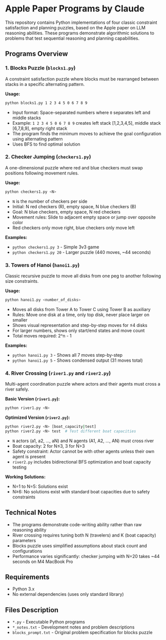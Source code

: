 # Apple Paper Programs by Claude

This repository contains Python implementations of four classic constraint satisfaction and planning puzzles, based on the Apple paper on LLM reasoning abilities. These programs demonstrate algorithmic solutions to problems that test sequential reasoning and planning capabilities.

## Programs Overview

### 1. Blocks Puzzle (`blocks1.py`)
A constraint satisfaction puzzle where blocks must be rearranged between stacks in a specific alternating pattern.

**Usage:**
```bash
python blocks1.py 1 2 3 4 5 0 6 7 8 9
```

- Input format: Space-separated numbers where `0` separates left and middle stacks
- Example: `1 2 3 4 5 0 6 7 8 9` creates left stack [1,2,3,4,5], middle stack [6,7,8,9], empty right stack
- The program finds the minimum moves to achieve the goal configuration using alternating pattern
- Uses BFS to find optimal solution

### 2. Checker Jumping (`checkers1.py`)
A one-dimensional puzzle where red and blue checkers must swap positions following movement rules.

**Usage:**
```bash
python checkers1.py <N>
```

- `N` is the number of checkers per side
- Initial: N red checkers (R), empty space, N blue checkers (B)
- Goal: N blue checkers, empty space, N red checkers
- Movement rules: Slide to adjacent empty space or jump over opposite color
- Red checkers only move right, blue checkers only move left

**Examples:**
- `python checkers1.py 3` - Simple 3v3 game
- `python checkers1.py 20` - Larger puzzle (440 moves, ~44 seconds)

### 3. Towers of Hanoi (`hanoi1.py`)
Classic recursive puzzle to move all disks from one peg to another following size constraints.

**Usage:**
```bash
python hanoi1.py <number_of_disks>
```

- Moves all disks from Tower A to Tower C using Tower B as auxiliary
- Rules: Move one disk at a time, only top disk, never place larger on smaller
- Shows visual representation and step-by-step moves for ≤4 disks
- For larger numbers, shows only start/end states and move count
- Total moves required: 2^n - 1

**Examples:**
- `python hanoi1.py 3` - Shows all 7 moves step-by-step
- `python hanoi1.py 5` - Shows condensed output (31 moves total)

### 4. River Crossing (`river1.py` and `river2.py`)
Multi-agent coordination puzzle where actors and their agents must cross a river safely.

**Basic Version (`river1.py`):**
```bash
python river1.py <N>
```

**Optimized Version (`river2.py`):**
```bash
python river2.py <N> [boat_capacity|test]
python river2.py <N> test  # Test different boat capacities
```

- `N` actors (a1, a2, ..., aN) and N agents (A1, A2, ..., AN) must cross river
- Boat capacity: 2 for N≤3, 3 for N>3
- Safety constraint: Actor cannot be with other agents unless their own agent is present
- `river2.py` includes bidirectional BFS optimization and boat capacity testing

**Working Solutions:**
- N=1 to N=5: Solutions exist
- N≥6: No solutions exist with standard boat capacities due to safety constraints

## Technical Notes

- The programs demonstrate code-writing ability rather than raw reasoning ability
- River crossing requires tuning both N (travelers) and K (boat capacity) parameters  
- Blocks puzzle uses simplified assumptions about stack count and configurations
- Performance varies significantly: checker jumping with N=20 takes ~44 seconds on M4 MacBook Pro

## Requirements
- Python 3.x
- No external dependencies (uses only standard library)

## Files Description
- `*.py` - Executable Python programs
- `*_notes.txt` - Development notes and problem descriptions
- `blocks_prompt.txt` - Original problem specification for blocks puzzle